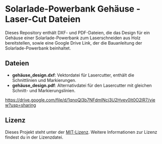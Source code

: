# Solarlade-Powerbank Gehäuse - Laser-Cut Dateien

Dieses Repository enthält DXF- und PDF-Dateien, die das Design für ein Gehäuse einer Solarlade-Powerbank zum Laserschneiden aus Holz bereitstellen, sowie eine Google Drive Link, der die Bauanleitung der Solarlade-Powerbank beinhaltet.

## Dateien

- **gehäuse_design.dxf**: Vektordatei für Lasercutter, enthält die Schnittlinien und Markierungen.
- **gehäuse_design.pdf**: Alternativdatei für den Lasercutter mit gleichen Schnitt- und Markierungslinien.

https://drive.google.com/file/d/1qnoQl3b7NFdmINcj3U2Hvev0It0O2IR7/view?usp=sharing

## Lizenz

Dieses Projekt steht unter der [MIT-Lizenz](LICENSE). Weitere Informationen zur Lizenz findest du in der Lizenzdatei.
